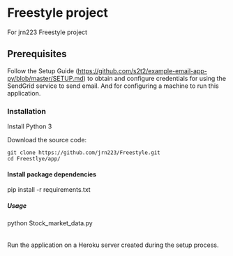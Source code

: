 # Freestyle project
For jrn223 Freestyle project

## Prerequisites
Follow the Setup Guide (https://github.com/s2t2/example-email-app-py/blob/master/SETUP.md) to obtain and configure credentials for using the SendGrid service to send email. And for configuring a machine to run this application.

### Installation

Install Python 3

Download the source code:

```shell
git clone https://github.com/jrn223/Freestyle.git
cd Freestlye/app/
```

#### Install package dependencies
pip install -r requirements.txt

##### Usage
python Stock_market_data.py

######
Run the application on a Heroku server created during the setup process. 
